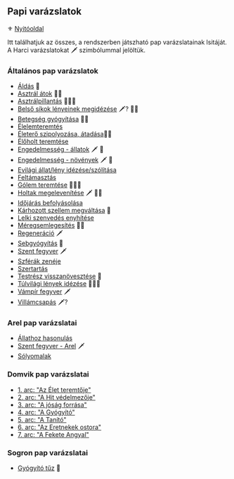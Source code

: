 ## Papi varázslatok

⚜️ [Nyitóoldal](start.md)

Itt találhatjuk az összes, a rendszerben játszható pap varázslatainak lsitáját. A Harci varázslatokat 🗡️ szimbólummal jelöltük.

### Általános pap varázslatok

- [Áldás](magia.papi.varazslatok/aldas.md) 🔺
- [Asztrál átok](magia.papi.varazslatok/asztral_atok.md) 🔺🔺
- [Asztrálpillantás](magia.papi.varazslatok/asztralpillantas.md) 🔺🔺🔺
- [Belső síkok lényeinek megidézése](magia.papi.varazslatok/belso_sikok_lenyeinek_megidezese.md) 🗡️? 🔺🔺
- [Betegség gyógyítása](magia.papi.varazslatok/betegseg_gyogyitasa.md) 🔺🔺
- [Élelemteremtés](magia.papi.varazslatok/elelemteremtes.md)
- [Életerő szipolyozása, átadása](magia.papi.varazslatok/eletero_szipolyozasa_atadasa.md)🔺🔺
- [Élőholt teremtése](magia.papi.varazslatok/eloholt_teremtese.md)
- [Engedelmesség - állatok](magia.papi.varazslatok/engedelmesseg_allatok.md) 🗡️ 🔺
- [Engedelmesség - növények](magia.papi.varazslatok/engedelmesseg_novenyek.md) 🗡️ 🔺
- [Evilági állat/lény idézése/szólítása](magia.papi.varazslatok/evilagi_leny_idezese_szolitasa.md)
- [Feltámasztás](magia.papi.varazslatok/feltamasztas.md)
- [Gólem teremtése](magia.papi.varazslatok/golem_teremtese.md) 🔺🔺🔺
- [Holtak megelevenítése](magia.papi.varazslatok/holtak_megelevenitese.md) 🗡️ 🔺🔺
- [Időjárás befolyásolása](magia.papi.varazslatok/idojaras_befolyasolasa.md)
- [Kárhozott szellem megváltása](magia.papi.varazslatok/karhozott.szellem.megvaltasa.md) 🔺
- [Lelki szenvedés enyhítése](magia.papi.varazslatok/lelki_szenvedes_enyhitese.md)
- [Méregsemlegesítés](magia.papi.varazslatok/meregsemlegesites.md) 🔺🔺
- [Regeneráció](magia.papi.varazslatok/regeneracio.md) 🗡️
- [Sebgyógyítás](magia.papi.varazslatok/sebgyogyitas.md) 🔺
- [Szent fegyver](magia.papi.varazslatok/szent_fegyver.md) 🗡️
- [Szférák zenéje](magia.papi.varazslatok/szferak_zeneje.md)
- [Szertartás](magia.papi.varazslatok/szertartas.md)
- [Testrész visszanövesztése](magia.papi.varazslatok/testresz_visszanovesztese.md) 🔺
- [Túlvilági lények idézése](magia.papi.varazslatok/tulvilagi_leny_idezese.md) 🔺🔺🔺
- [Vámpír fegyver](magia.papi.varazslatok/vampir_fegyver.md) 🗡️
- [Villámcsapás](magia.papi.varazslatok/villamcsapas.md) 🗡️?

### Arel pap varázslatai

- [Állathoz hasonulás](magia.papi.varazslatok/arel/allathoz.hasonulas.md)
- [Szent fegyver - Arel](magia.papi.varazslatok/arel/szent_fegyver_arel.md) 🗡️
- [Sólyomalak](magia.papi.varazslatok/arel/solyomalak.md)

### Domvik pap varázslatai

- [1. arc: "Az Élet teremtője"](magia.papi.varazslatok/domvik/1_arc_az_elet_teremtoje.md)
- [2. arc: "A Hit védelmezője"](magia.papi.varazslatok/domvik/2_arc_a_hit_vedelmezoje.md)
- [3. arc: "A jóság forrása"](magia.papi.varazslatok/domvik/3_arc_a_josag_forrasa.md)
- [4. arc: "A Gyógyító"](magia.papi.varazslatok/domvik/4_arc_a_gyogyito.md)
- [5. arc: "A Tanító"](magia.papi.varazslatok/domvik/5_arc_a_tanito.md)
- [6. arc: "Az Eretnekek ostora"](magia.papi.varazslatok/domvik/6_arc_az_eretnekek_ostora.md)
- [7. arc: "A Fekete Angyal"](magia.papi.varazslatok/domvik/7_arc_a_fekete_angyal.md)

### Sogron pap varázslatai

- [Gyógyító tűz](magia.papi.varazslatok/gyogyito_tuz.md) 🔺
